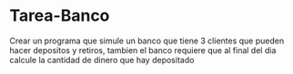 # Tarea-Banco
Crear un programa que simule un banco que tiene 3 clientes que pueden hacer depositos y retiros, tambien el banco requiere que al final del dia calcule la cantidad de dinero que hay depositado
